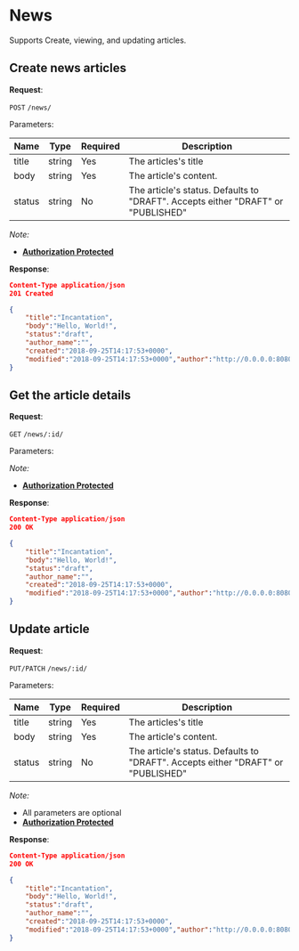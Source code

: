 # News
Supports Create, viewing, and updating articles.

## Create news articles

**Request**:

`POST` `/news/`

Parameters:

Name       | Type   | Required | Description
-----------|--------|----------|------------
title      | string | Yes      | The articles's title
body       | string | Yes      | The article's content.
status     | string | No       | The article's status. Defaults to "DRAFT". Accepts either "DRAFT" or "PUBLISHED"

*Note:*

- **[Authorization Protected](authentication.md)**

**Response**:

```json
Content-Type application/json
201 Created

{
    "title":"Incantation",
    "body":"Hello, World!",
    "status":"draft",
    "author_name":"",
    "created":"2018-09-25T14:17:53+0000",
    "modified":"2018-09-25T14:17:53+0000","author":"http://0.0.0.0:8080/api/v1/users/7ed14eb1-7dd4-42b9-8b7e-7807d8eddec4/","url":"http://0.0.0.0:8080/api/v1/news/a4b3e279-7659-415f-bed5-c7de53ba902e/","id":"a4b3e279-7659-415f-bed5-c7de53ba902e"
}
```
## Get the article details

**Request**:

`GET` `/news/:id/`

Parameters:

*Note:*

- **[Authorization Protected](authentication.md)**

**Response**:

```json
Content-Type application/json
200 OK

{
    "title":"Incantation",
    "body":"Hello, World!",
    "status":"draft",
    "author_name":"",
    "created":"2018-09-25T14:17:53+0000",
    "modified":"2018-09-25T14:17:53+0000","author":"http://0.0.0.0:8080/api/v1/users/7ed14eb1-7dd4-42b9-8b7e-7807d8eddec4/","url":"http://0.0.0.0:8080/api/v1/news/a4b3e279-7659-415f-bed5-c7de53ba902e/","id":"a4b3e279-7659-415f-bed5-c7de53ba902e"
}
```


## Update article

**Request**:

`PUT/PATCH` `/news/:id/`

Parameters:

Name       | Type   | Required | Description
-----------|--------|----------|------------
title      | string | Yes      | The articles's title
body       | string | Yes      | The article's content.
status     | string | No       | The article's status. Defaults to "DRAFT". Accepts either "DRAFT" or "PUBLISHED"



*Note:*

- All parameters are optional
- **[Authorization Protected](authentication.md)**

**Response**:

```json
Content-Type application/json
200 OK

{
    "title":"Incantation",
    "body":"Hello, World!",
    "status":"draft",
    "author_name":"",
    "created":"2018-09-25T14:17:53+0000",
    "modified":"2018-09-25T14:17:53+0000","author":"http://0.0.0.0:8080/api/v1/users/7ed14eb1-7dd4-42b9-8b7e-7807d8eddec4/","url":"http://0.0.0.0:8080/api/v1/news/a4b3e279-7659-415f-bed5-c7de53ba902e/","id":"a4b3e279-7659-415f-bed5-c7de53ba902e"
}
```
